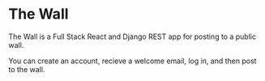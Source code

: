# The Wall

The Wall is a Full Stack React and Django REST app for posting to a public wall.

You can create an account, recieve a welcome email, log in, and then post to the wall.